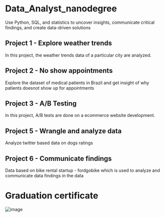 # Data_Analyst_nanodegree
Use Python, SQL, and statistics to uncover insights, communicate critical findings, and create data-driven solutions

## Project 1 - Explore weather trends
In this project, the weather trends data of a particular city are analyzed.

## Project 2  - No show appointments
Explore the dataset of medical patients in Brazil and get insight of why patients doesnot show up for appointments

## Project 3 - A/B Testing
In this project, A/B tests are done on a ecommerce website development.

## Project 5 - Wrangle and analyze data
Analyze twitter based data on dogs ratings

## Project 6  - Communicate findings
Data based on bike rental startup - fordgobike which is used to analyze and communicate data findings in the data

# Graduation certificate
![image](data_analyst.jpg)
